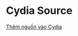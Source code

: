 # Cydia Source
[Thêm nguồn vào Cydia](cydia://url/https://cydia.saurik.com/api/share#?source=https%3A%2F%2Fbaooshacker.github.io)
